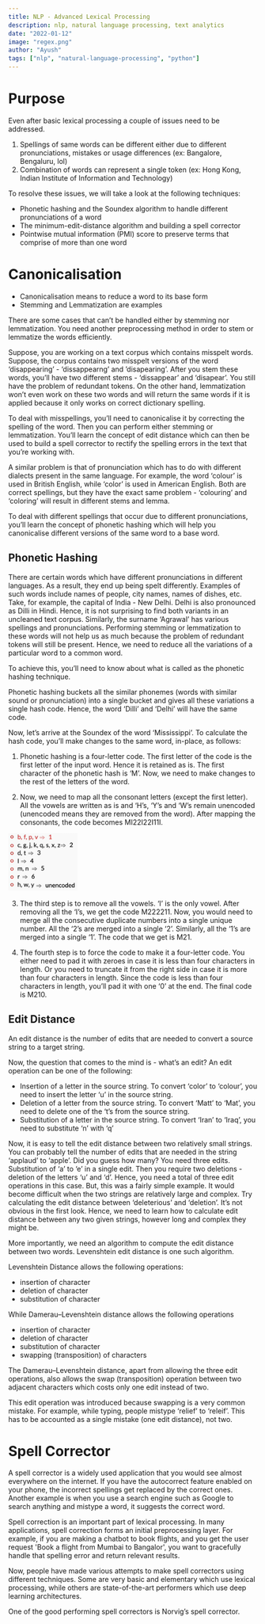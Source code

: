 ```yaml
---
title: NLP - Advanced Lexical Processing 
description: nlp, natural language processing, text analytics
date: "2022-01-12"
image: "regex.png"
author: "Ayush"
tags: ["nlp", "natural-language-processing", "python"]
---
```


# Purpose
Even after basic lexical processing a couple of issues need to be addressed.
1. Spellings of same words can be different either due to different pronunciations, mistakes or usage differences (ex: Bangalore, Bengaluru, lol)
2. Combination of words can represent a single token (ex: Hong Kong, Indian Institute of Information and Technology)

To resolve these issues, we will take a look at the following techniques:
- Phonetic hashing and the Soundex algorithm to handle different pronunciations of a word
- The minimum-edit-distance algorithm and building a spell corrector 
- Pointwise mutual information (PMI) score to preserve terms that comprise of more than one word

# Canonicalisation
- Canonicalisation means to reduce a word to its base form
- Stemming and Lemmatization are examples

There are some cases that can’t be handled either by stemming nor lemmatization. You need another preprocessing method in order to stem or lemmatize the words efficiently.

Suppose, you are working on a text corpus which contains misspelt words. Suppose, the corpus contains two misspelt versions of the word ‘disappearing’ - ‘dissappearng’  and ’disapearing’. After you stem these words, you’ll have two different stems - ‘dissappear’ and ‘disapear’. You still have the problem of redundant tokens. On the other hand, lemmatization won’t even work on these two words and will return the same words if it is applied because it only works on correct dictionary spelling.

To deal with misspellings, you’ll need to canonicalise it by correcting the spelling of the word. Then you can perform either stemming or lemmatization. You’ll learn the concept of edit distance which can then be used to build a spell corrector to rectify the spelling errors in the text that you’re working with.

A similar problem is that of pronunciation which has to do with different dialects present in the same language. For example, the word ‘colour’ is used in British English, while ‘color’ is used in American English. Both are correct spellings, but they have the exact same problem -  ‘colouring’ and ‘coloring’ will result in different stems and lemma.

To deal with different spellings that occur due to different pronunciations, you’ll learn the concept of phonetic hashing which will help you canonicalise different versions of the same word to a base word.

## Phonetic Hashing
There are certain words which have different pronunciations in different languages. As a result, they end up being spelt differently. Examples of such words include names of people, city names, names of dishes, etc. Take, for example, the capital of India - New Delhi. Delhi is also pronounced as Dilli in Hindi. Hence, it is not surprising to find both variants in an uncleaned text corpus. Similarly, the surname ‘Agrawal’ has various spellings and pronunciations. Performing stemming or lemmatization to these words will not help us as much because the problem of redundant tokens will still be present. Hence, we need to reduce all the variations of a particular word to a common word.

To achieve this, you’ll need to know about what is called as the phonetic hashing technique.

Phonetic hashing buckets all the similar phonemes (words with similar sound or pronunciation) into a single bucket and gives all these variations a single hash code. Hence, the word ‘Dilli’ and ‘Delhi’ will have the same code.

Now, let’s arrive at the Soundex of the word ‘Mississippi’. To calculate the hash code, you’ll make changes to the same word, in-place, as follows:

1. Phonetic hashing is a four-letter code. The first letter of the code is the first letter of the input word. Hence it is retained as is. The first character of the phonetic hash is ‘M’. Now, we need to make changes to the rest of the letters of the word.

2. Now, we need to map all the consonant letters (except the first letter). All the vowels are written as is and ‘H’s, ‘Y’s and ‘W’s remain unencoded (unencoded means they are removed from the word). After mapping the consonants, the code becomes MI22I22I11I.

![soundex](soundex.png)

3. The third step is to remove all the vowels. ‘I’ is the only vowel. After removing all the ‘I’s, we get the code M222211. Now, you would need to merge all the consecutive duplicate numbers into a single unique number. All the ‘2’s are merged into a single ‘2’. Similarly, all the ‘1’s are merged into a single ‘1’. The code that we get is M21.

4. The fourth step is to force the code to make it a four-letter code. You either need to pad it with zeroes in case it is less than four characters in length. Or you need to truncate it from the right side in case it is more than four characters in length. Since the code is less than four characters in length, you’ll pad it with one ‘0’ at the end. The final code is M210.

## Edit Distance
An edit distance is the number of edits that are needed to convert a source string to a target string.

Now, the question that comes to the mind is - what’s an edit? An edit operation can be one of the following:

- Insertion of a letter in the source string. To convert ‘color’ to ‘colour’, you need to insert the letter ‘u’ in the source string.
- Deletion of a letter from the source string. To convert ‘Matt’ to ‘Mat’, you need to delete one of the ‘t’s from the source string.
- Substitution of a letter in the source string. To convert ‘Iran’ to ‘Iraq’, you need to substitute ‘n’ with ‘q’

Now, it is easy to tell the edit distance between two relatively small strings. You can probably tell the number of edits that are needed in the string ‘applaud’ to ‘apple’. Did you guess how many? You need three edits. Substitution of ‘a’ to ‘e’ in a single edit. Then you require two deletions - deletion of the letters ‘u’ and ‘d’. Hence, you need a total of three edit operations in this case. But, this was a fairly simple example. It would become difficult when the two strings are relatively large and complex. Try calculating the edit distance between ‘deleterious’ and ‘deletion’. It’s not obvious in the first look. Hence, we need to learn how to calculate edit distance between any two given strings, however long and complex they might be.

More importantly, we need an algorithm to compute the edit distance between two words. Levenshtein edit distance is one such algorithm.

Levenshtein Distance allows the following operations:
- insertion of character
- deletion of character
- substitution of character

While Damerau–Levenshtein distance allows the following operations
- insertion of character
- deletion of character
- substitution of character
- swapping (transposition) of characters

The Damerau–Levenshtein distance, apart from allowing the three edit operations, also allows the swap (transposition) operation between two adjacent characters which costs only one edit instead of two.

This edit operation was introduced because swapping is a very common mistake. For example, while typing, people mistype ‘relief’ to ‘releif’. This has to be accounted as a single mistake (one edit distance), not two.

# Spell Corrector
A spell corrector is a widely used application that you would see almost everywhere on the internet. If you have the autocorrect feature enabled on your phone, the incorrect spellings get replaced by the correct ones. Another example is when you use a search engine such as Google to search anything and mistype a word, it suggests the correct word.

Spell correction is an important part of lexical processing. In many applications, spell correction forms an initial preprocessing layer. For example, if you are making a chatbot to book flights, and you get the user request 'Book a flight from Mumbai to Bangalor', you want to gracefully handle that spelling error and return relevant results.

Now, people have made various attempts to make spell correctors using different techniques. Some are very basic and elementary which use lexical processing, while others are state-of-the-art performers which use deep learning architectures.

One of the good performing spell correctors is Norvig’s spell corrector.

